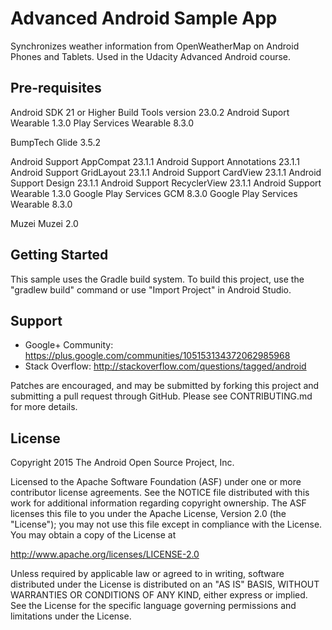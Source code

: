 Advanced Android Sample App
===================================

Synchronizes weather information from OpenWeatherMap on Android Phones and Tablets. Used in the Udacity Advanced Android course.

Pre-requisites
--------------
Android SDK 21 or Higher
Build Tools version 23.0.2
Android Suport Wearable 1.3.0
Play Services Wearable 8.3.0

BumpTech Glide 3.5.2

Android Support AppCompat 23.1.1
Android Support Annotations 23.1.1
Android Support GridLayout 23.1.1
Android Support CardView 23.1.1
Android Support Design 23.1.1
Android Support RecyclerView 23.1.1
Android Support Wearable 1.3.0
Google Play Services GCM 8.3.0
Google Play Services Wearable 8.3.0




Muzei Muzei 2.0



Getting Started
---------------
This sample uses the Gradle build system.  To build this project, use the
"gradlew build" command or use "Import Project" in Android Studio.

Support
-------

- Google+ Community: https://plus.google.com/communities/105153134372062985968
- Stack Overflow: http://stackoverflow.com/questions/tagged/android

Patches are encouraged, and may be submitted by forking this project and
submitting a pull request through GitHub. Please see CONTRIBUTING.md for more details.

License
-------
Copyright 2015 The Android Open Source Project, Inc.

Licensed to the Apache Software Foundation (ASF) under one or more contributor
license agreements.  See the NOTICE file distributed with this work for
additional information regarding copyright ownership.  The ASF licenses this
file to you under the Apache License, Version 2.0 (the "License"); you may not
use this file except in compliance with the License.  You may obtain a copy of
the License at

http://www.apache.org/licenses/LICENSE-2.0

Unless required by applicable law or agreed to in writing, software
distributed under the License is distributed on an "AS IS" BASIS, WITHOUT
WARRANTIES OR CONDITIONS OF ANY KIND, either express or implied.  See the
License for the specific language governing permissions and limitations under
the License.

